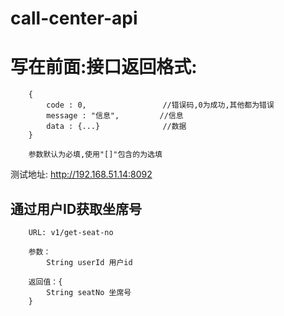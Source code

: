 # call-center-api

# 写在前面:接口返回格式:
```
    {    
        code : 0,                 //错误码,0为成功,其他都为错误
        message : "信息",         //信息
        data : {...}              //数据
    }
    
    参数默认为必填,使用"[]"包含的为选填
```

测试地址: http://192.168.51.14:8092

## 通过用户ID获取坐席号
```
    URL: v1/get-seat-no

    参数：   
		String userId 用户id
		
    返回值：{
		String seatNo 坐席号
	}
```
